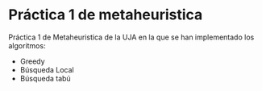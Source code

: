 # Práctica 1 de metaheuristica

Práctica 1 de Metaheuristica de la UJA en la que se han implementado los algoritmos:
* Greedy
* Búsqueda Local
* Búsqueda tabú
